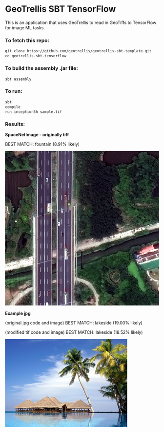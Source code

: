 GeoTrellis SBT TensorFlow
=======================

This is an application that uses GeoTrellis to read in GeoTiffs to TensorFlow for image ML tasks.

### To fetch this repo:

```console
git clone https://github.com/geotrellis/geotrellis-sbt-template.git
cd geotrellis-sbt-tensorflow
```

### To build the assembly .jar file:

```console
sbt assembly
```

### To run:
```console
sbt
compile
run inception5h sample.tif
```

### Results:
**SpaceNetImage - originally tiff**

BEST MATCH: fountain (8.91% likely)

![SpaceNet image](spacenet.png)

**Example jpg**

(original jpg code and image) BEST MATCH: lakeside (19.00% likely)

(modified tif code and image) BEST MATCH: lakeside (18.52% likely)

![Example jpg](example-400x288.jpg)
